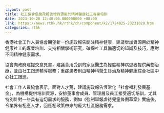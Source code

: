 ```yaml
---
layout: post
title: 社工協會倡施政報告增資源用於精神建康社工專業培訓
date: 2023-10-20 12:40:03.000000000 +08:00
link: https://news.rthk.hk/rthk/ch/component/k2/1724025-20231020.htm
categories: rthk
---
```


香港社會工作人員協會期望新一份施政報告關注精神健康，建議增加資源用於精神健康社工的專業培訓、支持相關學術研究，確保社工具備適切的知識及技巧，應對不同精神健康需求。

協會向政府建提交意見書，建議善用受訓的家庭醫生為輕度精神病患者提供藥物治療，並由社工跟進輔導服務；重症患者則由精神科醫生診治及精神健康綜合社區中心社工跟進。

社會工作人員協會表示，面對人才荒，建議施政報告恆常化「社會福利發展基金」，為機構提供培訓資源，安排董事會成員、管理層及員工接受適切培訓，尤其特別針對一些具有迫切需求的服務，例如《強制舉報虐待兒童條例草案》實施後，令業界有相應人才，回應相政策帶來的龐大社區服務需求。

